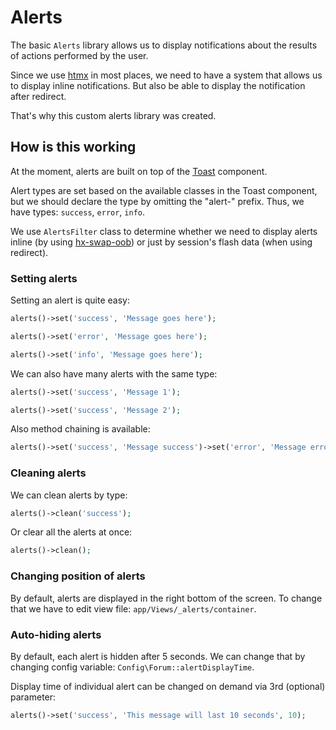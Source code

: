 # Alerts

The basic `Alerts` library allows us to display notifications about the results of actions performed by the user.

Since we use [htmx](https://htmx.org) in most places, we need to have a system that allows us to display inline 
notifications. But also be able to display the notification after redirect.

That's why this custom alerts library was created.

## How is this working

At the moment, alerts are built on top of the [Toast](https://daisyui.com/components/toast/) component.

Alert types are set based on the available classes in the Toast component, but we should
declare the type by omitting the "alert-" prefix. Thus, we have types: `success`, `error`, `info`.

We use `AlertsFilter` class to determine whether we need to display alerts inline 
(by using [hx-swap-oob](https://htmx.org/attributes/hx-swap-oob/)) or just by session's flash data 
(when using redirect).

### Setting alerts

Setting an alert is quite easy:

```php
alerts()->set('success', 'Message goes here');

alerts()->set('error', 'Message goes here');

alerts()->set('info', 'Message goes here');
```

We can also have many alerts with the same type:

```php
alerts()->set('success', 'Message 1');

alerts()->set('success', 'Message 2');
````

Also method chaining is available:

```php
alerts()->set('success', 'Message success')->set('error', 'Message error');
```

### Cleaning alerts

We can clean alerts by type:

```php
alerts()->clean('success');
```

Or clear all the alerts at once:

```php
alerts()->clean();
```

### Changing position of alerts

By default, alerts are displayed in the right bottom of the screen.
To change that we have to edit view file: `app/Views/_alerts/container`.

### Auto-hiding alerts

By default, each alert is hidden after 5 seconds. We can change that by
changing config variable: `Config\Forum::alertDisplayTime`.

Display time of individual alert can be changed on demand via 3rd (optional) parameter: 

```php
alerts()->set('success', 'This message will last 10 seconds', 10);
```

